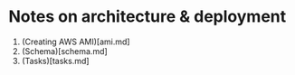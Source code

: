 # Notes on architecture & deployment

1. (Creating AWS AMI)[ami.md]
2. (Schema)[schema.md]
3. (Tasks)[tasks.md]
